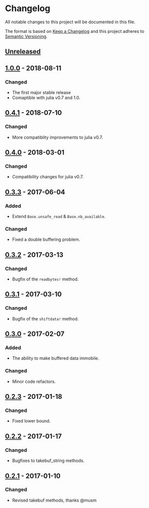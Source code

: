# Changelog
All notable changes to this project will be documented in this file.

The format is based on [Keep a Changelog](http://keepachangelog.com/en/1.0.0/)
and this project adheres to [Semantic Versioning](http://semver.org/spec/v2.0.0.html).

## [Unreleased]

## [1.0.0] - 2018-08-11
### Changed
- The first major stable release
- Comaptible with julia v0.7 and 1.0.

## [0.4.1] - 2018-07-10
### Changed
- More compatiblity improvements to julia v0.7.

## [0.4.0] - 2018-03-01
### Changed
- Compatibility changes for julia v0.7.

## [0.3.3] - 2017-06-04
### Added
- Extend `Base.unsafe_read` & `Base.nb_available`.

### Changed
- Fixed a double buffering problem.

## [0.3.2] - 2017-03-13
### Changed
- Bugfix of the `readbytes!` method. 

## [0.3.1] - 2017-03-10
### Changed
- Bugfix of the `shiftdata!` method.

## [0.3.0] - 2017-02-07
### Added
- The ability to make buffered data immobile.

### Changed
- Minor code refactors.

## [0.2.3] - 2017-01-18
### Changed
- Fixed lower bound.

## [0.2.2] - 2017-01-17
### Changed
- Bugfixes to takebuf_string methods.

## [0.2.1] - 2017-01-10
### Changed
- Revised takebuf methods, thanks @musm

[Unreleased]: https://github.com/BioJulia/BioCore.jl/compare/v1.3.0...HEAD
[1.0.0]: https://github.com/BioJulia/BufferedStreams.jl/compare/v0.4.1...v1.0.0
[0.4.1]: https://github.com/BioJulia/BufferedStreams.jl/compare/v0.4.0...v0.4.1
[0.4.0]: https://github.com/BioJulia/BufferedStreams.jl/compare/v0.3.3...v0.4.0
[0.3.3]: https://github.com/BioJulia/BufferedStreams.jl/compare/v0.3.2...v0.3.3
[0.3.2]: https://github.com/BioJulia/BufferedStreams.jl/compare/v0.3.1...v0.3.2
[0.3.1]: https://github.com/BioJulia/BufferedStreams.jl/compare/v0.3.0...v0.3.1
[0.3.0]: https://github.com/BioJulia/BufferedStreams.jl/compare/v0.2.3...v0.3.0
[0.2.3]: https://github.com/BioJulia/BufferedStreams.jl/compare/v0.2.2...v0.2.3
[0.2.2]: https://github.com/BioJulia/BufferedStreams.jl/compare/v0.2.1...v0.2.2
[0.2.1]: https://github.com/BioJulia/BufferedStreams.jl/tree/v0.2.1
